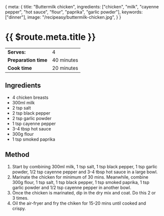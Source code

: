 <route>
{
  meta: {
    title: "Buttermilk chicken",
    ingredients: ["chicken", "milk", "cayenne pepper", "hot sauce", "flour", "paprika", "garlic powder"],
    keywords: ["dinner"],
    image: "/recipeasy/buttermilk-chicken.jpg",
  }
}
</route>

<RecipeLayout>

# {{ $route.meta.title }}

|                      |            |
| -------------------- | ---------- |
| **Serves:**          | 4          |
| **Preparation time** | 40 minutes |
| **Cook time**        | 20 minutes |

## Ingredients

- 4 chicken breasts
- 300ml milk
- 2 tsp salt
- 2 tsp black pepper
- 2 tsp garlic powder
- 1 tsp cayenne pepper
- 3-4 tbsp hot sauce
- 300g flour
- 1 tsp smoked paprika

## Method

1. Start by combining 300ml milk, 1 tsp salt, 1 tsp black pepper, 1 tsp garlic powder, 1/2 tsp cayenne pepper and 3-4 tbsp hot sauce in a large bowl.
2. Marinate the chicken for minimum of 30 mins. Meanwhile, combine 300g flour, 1 tsp salt, 1 tsp black pepper, 1 tsp smoked paprika, 1 tsp garlic powder and 1/2 tsp cayenne pepper in another bowl.
3. Once the chicken is marinated, dip in the dry mix and coat. Do this 2 or 3 times.
4. Oil the air-fryer and fry the chiken for 15-20 mins until cooked and crispy.

</RecipeLayout>
